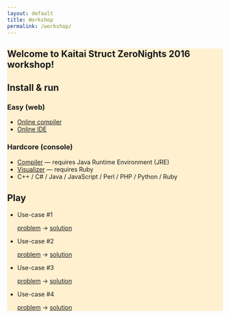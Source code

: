 ```yaml
---
layout: default
title: Workshop
permalink: /workshop/
---
```


<section style="background: #FFF0D0">
<div class="container">
<h1>Welcome to Kaitai Struct ZeroNights 2016 workshop!</h1>

<h2>Install &amp; run</h2>

<h3>Easy (web)</h3>

<ul>
  <li><a href="../repl/index.html">Online compiler</a></li>
  <li><a href="https://kt.pe/kaitai_struct_webide/">Online IDE</a></li>
</ul>

<h3>Hardcore (console)</h3>

<ul>
  <li><a href="../index.html#download">Compiler</a> — requires Java Runtime Environment (JRE)</li>
  <li><a href="https://github.com/kaitai-io/kaitai_struct_visualizer#downloading-and-installing">Visualizer</a> — requires Ruby</li>
  <li>C++ / C# / Java / JavaScript / Perl / PHP / Python / Ruby</li>
</ul>

<h2>Play</h2>

<ul>
<li>Use-case #1<p><a href="1/mysterious_utmp.bin">problem</a> → <a href="1/mysterious_utmp.ksy">solution</a></p></li>
<li>Use-case #2<p><a href="2/transport_sign.zip">problem</a> → <a href="2/transport_sign.ksy">solution</a></p></li>
<li>Use-case #3<p><a href="3/PUBL1.DBN">problem</a> → <a href="3/dbn.ksy">solution</a></p></li>
<li>Use-case #4<p><a href="https://doom.chaosforge.org/downloads">problem</a> → <a href="4/doomrl_wad.ksy">solution</a></p></li>
</ul>
</div>
</section>
